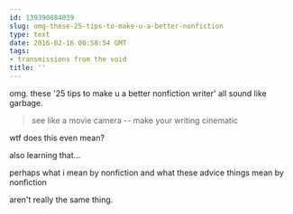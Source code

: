 ```yaml
---
id: 139390884039
slug: omg-these-25-tips-to-make-u-a-better-nonfiction
type: text
date: 2016-02-16 00:58:54 GMT
tags:
- transmissions from the void
title: ''
---
```


omg. these '25 tips to make u a better nonfiction writer' all sound like garbage.

> see like a movie camera -- make your writing cinematic

wtf does this even mean? 

also learning that...

perhaps what i mean by nonfiction and what these advice things mean by nonfiction

aren't really the same thing.

